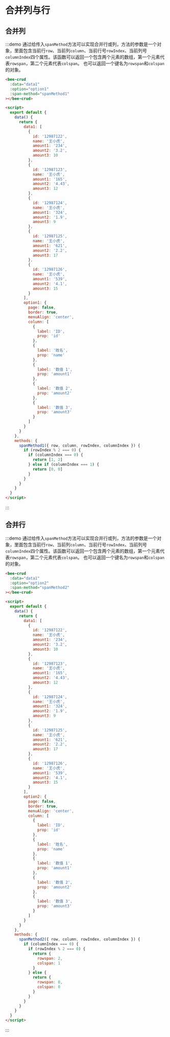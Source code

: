 <script>
export default {
  data(){
    return {
      option1:{
        page:false,
        border:true,
        menuAlign:'center',
        column:[{
            label:'ID',
            prop:'id'
          },{
            label:'姓名',
            prop:'name'
          }, {
            label:'数值 1',
            prop:'amount1'
          }, {
            label:'数值 2',
            prop:'amount2'
          }, {
            label:'数值 3',
            prop:'amount3'
          }
        ]
      },
      option2:{
        page:false,
        border:true,
        menuAlign:'center',
        column:[{
            label:'ID',
            prop:'id'
          },{
            label:'姓名',
            prop:'name'
          }, {
            label:'数值 1',
            prop:'amount1'
          }, {
            label:'数值 2',
            prop:'amount2'
          }, {
            label:'数值 3',
            prop:'amount3'
          }
        ]
      },
      data1:[{
          id: '12987122',
          name: '王小虎',
          amount1: '234',
          amount2: '3.2',
          amount3: 10
        }, {
          id: '12987123',
          name: '王小虎',
          amount1: '165',
          amount2: '4.43',
          amount3: 12
        }, {
          id: '12987124',
          name: '王小虎',
          amount1: '324',
          amount2: '1.9',
          amount3: 9
        }, {
          id: '12987125',
          name: '王小虎',
          amount1: '621',
          amount2: '2.2',
          amount3: 17
        }, {
          id: '12987126',
          name: '王小虎',
          amount1: '539',
          amount2: '4.1',
          amount3: 15
        }],
       
    }
  },
  methods:{
    spanMethod1({ row, column, rowIndex, columnIndex }) {
      if (rowIndex % 2 === 0) {
        if (columnIndex === 0) {
          return [1, 2];
        } else if (columnIndex === 1) {
          return [0, 0];
        }
      }
    },
    spanMethod2({ row, column, rowIndex, columnIndex }) {
      if (columnIndex === 0) {
        if (rowIndex % 2 === 0) {
          return {
            rowspan: 2,
            colspan: 1
          };
        } else {
          return {
            rowspan: 0,
            colspan: 0
          };
        }
      }
    },
  }
}
</script>

# 合并列与行

## 合并列

<div class="demo-block">
<bee-crud
  :data="data1"
  :option="option1"
  :span-method="spanMethod1"
></bee-crud>
</div>

:::demo 
通过给传入`spanMethod`方法可以实现合并行或列，方法的参数是一个对象，里面包含当前行`row`、当前列`column`、当前行号`rowIndex`、当前列号`columnIndex`四个属性。该函数可以返回一个包含两个元素的数组，第一个元素代表`rowspan`，第二个元素代表`colspan`。 也可以返回一个键名为`rowspan`和`colspan`的对象。

```html
<bee-crud
  :data="data1"
  :option="option1"
  :span-method="spanMethod1"
></bee-crud>

<script>
  export default {
    data() {
      return {
        data1: [
          {
            id: '12987122',
            name: '王小虎',
            amount1: '234',
            amount2: '3.2',
            amount3: 10
          },
          {
            id: '12987123',
            name: '王小虎',
            amount1: '165',
            amount2: '4.43',
            amount3: 12
          },
          {
            id: '12987124',
            name: '王小虎',
            amount1: '324',
            amount2: '1.9',
            amount3: 9
          },
          {
            id: '12987125',
            name: '王小虎',
            amount1: '621',
            amount2: '2.2',
            amount3: 17
          },
          {
            id: '12987126',
            name: '王小虎',
            amount1: '539',
            amount2: '4.1',
            amount3: 15
          }
        ],
        option1: {
          page: false,
          border: true,
          menuAlign: 'center',
          column: [
            {
              label: 'ID',
              prop: 'id'
            },
            {
              label: '姓名',
              prop: 'name'
            },
            {
              label: '数值 1',
              prop: 'amount1'
            },
            {
              label: '数值 2',
              prop: 'amount2'
            },
            {
              label: '数值 3',
              prop: 'amount3'
            }
          ]
        }
      }
    },
    methods: {
      spanMethod1({ row, column, rowIndex, columnIndex }) {
        if (rowIndex % 2 === 0) {
          if (columnIndex === 0) {
            return [1, 2]
          } else if (columnIndex === 1) {
            return [0, 0]
          }
        }
      }
    }
  }
</script>
```

:::

## 合并行

<div class="demo-block">
<bee-crud
  :data="data1"
  :option="option2"
  :span-method="spanMethod2"
></bee-crud>
</div>

:::demo 
通过给传入`spanMethod`方法可以实现合并行或列，方法的参数是一个对象，里面包含当前行`row`、当前列`column`、当前行号`rowIndex`、当前列号`columnIndex`四个属性。该函数可以返回一个包含两个元素的数组，第一个元素代表`rowspan`，第二个元素代表`colspan`。 也可以返回一个键名为`rowspan`和`colspan`的对象。

```html
<bee-crud
  :data="data1"
  :option="option2"
  :span-method="spanMethod2"
></bee-crud>

<script>
  export default {
    data() {
      return {
        data1: [
          {
            id: '12987122',
            name: '王小虎',
            amount1: '234',
            amount2: '3.2',
            amount3: 10
          },
          {
            id: '12987123',
            name: '王小虎',
            amount1: '165',
            amount2: '4.43',
            amount3: 12
          },
          {
            id: '12987124',
            name: '王小虎',
            amount1: '324',
            amount2: '1.9',
            amount3: 9
          },
          {
            id: '12987125',
            name: '王小虎',
            amount1: '621',
            amount2: '2.2',
            amount3: 17
          },
          {
            id: '12987126',
            name: '王小虎',
            amount1: '539',
            amount2: '4.1',
            amount3: 15
          }
        ],
        option2: {
          page: false,
          border: true,
          menuAlign: 'center',
          column: [
            {
              label: 'ID',
              prop: 'id'
            },
            {
              label: '姓名',
              prop: 'name'
            },
            {
              label: '数值 1',
              prop: 'amount1'
            },
            {
              label: '数值 2',
              prop: 'amount2'
            },
            {
              label: '数值 3',
              prop: 'amount3'
            }
          ]
        }
      }
    },
    methods: {
      spanMethod2({ row, column, rowIndex, columnIndex }) {
        if (columnIndex === 0) {
          if (rowIndex % 2 === 0) {
            return {
              rowspan: 2,
              colspan: 1
            }
          } else {
            return {
              rowspan: 0,
              colspan: 0
            }
          }
        }
      }
    }
  }
</script>
```

:::